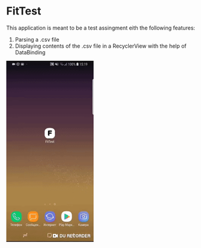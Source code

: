 # FitTest
This application is meant to be a test assingment eith the following features:
1. Parsing a .csv file
2. Displaying contents of the .csv file in a RecyclerView with the help of DataBinding

![](FitTest.gif)
